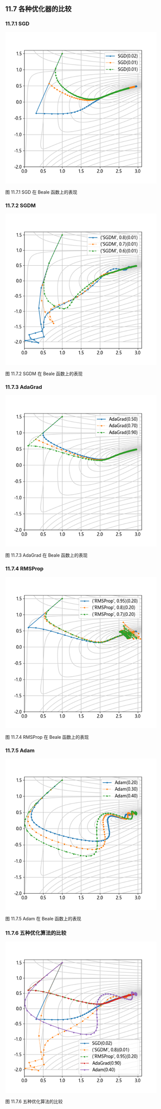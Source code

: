 
## 11.7 各种优化器的比较

### 11.7.1 SGD

<img src="./img/opt_sgd.png" width=480>

图 11.7.1 SGD 在 Beale 函数上的表现


### 11.7.2 SGDM

<img src="./img/opt_momentum.png" width=480>

图 11.7.2 SGDM 在 Beale 函数上的表现


### 11.7.3 AdaGrad

<img src="./img/opt_adagrad.png" width=480>

图 11.7.3 AdaGrad 在 Beale 函数上的表现

### 11.7.4 RMSProp

<img src="./img/opt_rmsprop.png" width=480>

图 11.7.4 RMSProp 在 Beale 函数上的表现

### 11.7.5 Adam

<img src="./img/opt_adam.png" width=480>

图 11.7.5 Adam 在 Beale 函数上的表现

### 11.7.6 五种优化算法的比较

<img src="./img/opt_compare.png" width=480>

图 11.7.6 五种优化算法的比较

